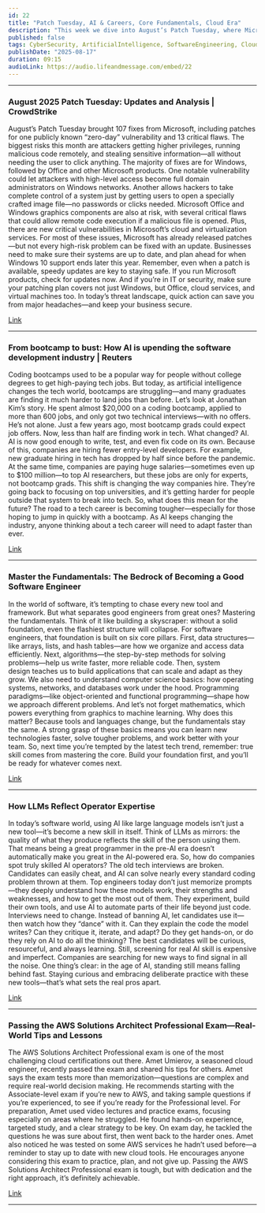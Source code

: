 ```yaml
---
id: 22
title: "Patch Tuesday, AI & Careers, Core Fundamentals, Cloud Era"
description: "This week we dive into August’s Patch Tuesday, where Microsoft rolled out 107 fixes—including critical zero-days that could hand attackers full control with no clicks required. We’ll also look at how AI is reshaping the developer job market, why coding bootcamps are struggling, and why mastering fundamentals still matters more than chasing frameworks. Plus: how to stand out as an AI-era engineer, and real-world tips from passing the AWS Solutions Architect Professional exam."
published: false
tags: CyberSecurity, ArtificialIntelligence, SoftwareEngineering, CloudComputing
publishDate: "2025-08-17"
duration: 09:15
audioLink: https://audio.lifeandmessage.com/embed/22
---
```


---

### **August 2025 Patch Tuesday: Updates and Analysis | CrowdStrike**

August’s Patch Tuesday brought 107 fixes from Microsoft, including patches for one publicly known “zero-day” vulnerability and 13 critical flaws. The biggest risks this month are attackers getting higher privileges, running malicious code remotely, and stealing sensitive information—all without needing the user to click anything. The majority of fixes are for Windows, followed by Office and other Microsoft products.
One notable vulnerability could let attackers with high-level access become full domain administrators on Windows networks. Another allows hackers to take complete control of a system just by getting users to open a specially crafted image file—no passwords or clicks needed. Microsoft Office and Windows graphics components are also at risk, with several critical flaws that could allow remote code execution if a malicious file is opened. Plus, there are new critical vulnerabilities in Microsoft’s cloud and virtualization services.
For most of these issues, Microsoft has already released patches—but not every high-risk problem can be fixed with an update. Businesses need to make sure their systems are up to date, and plan ahead for when Windows 10 support ends later this year. Remember, even when a patch is available, speedy updates are key to staying safe.
If you run Microsoft products, check for updates now. And if you’re in IT or security, make sure your patching plan covers not just Windows, but Office, cloud services, and virtual machines too. In today’s threat landscape, quick action can save you from major headaches—and keep your business secure.

[Link](https://www.crowdstrike.com/en-us/blog/patch-tuesday-analysis-august-2025/)

---

### **From bootcamp to bust: How AI is upending the software development industry | Reuters**

Coding bootcamps used to be a popular way for people without college degrees to get high-paying tech jobs. But today, as artificial intelligence changes the tech world, bootcamps are struggling—and many graduates are finding it much harder to land jobs than before.
Let’s look at Jonathan Kim’s story. He spent almost $20,000 on a coding bootcamp, applied to more than 600 jobs, and only got two technical interviews—with no offers. He’s not alone. Just a few years ago, most bootcamp grads could expect job offers. Now, less than half are finding work in tech. What changed? AI.
AI is now good enough to write, test, and even fix code on its own. Because of this, companies are hiring fewer entry-level developers. For example, new graduate hiring in tech has dropped by half since before the pandemic. At the same time, companies are paying huge salaries—sometimes even up to $100 million—to top AI researchers, but these jobs are only for experts, not bootcamp grads.
This shift is changing the way companies hire. They’re going back to focusing on top universities, and it’s getting harder for people outside that system to break into tech.
So, what does this mean for the future? The road to a tech career is becoming tougher—especially for those hoping to jump in quickly with a bootcamp. As AI keeps changing the industry, anyone thinking about a tech career will need to adapt faster than ever.

[Link](https://www.reuters.com/lifestyle/bootcamp-bust-how-ai-is-upending-software-development-industry-2025-08-09/)

---

### **Master the Fundamentals: The Bedrock of Becoming a Good Software Engineer**

In the world of software, it’s tempting to chase every new tool and framework. But what separates good engineers from great ones? Mastering the fundamentals.
Think of it like building a skyscraper: without a solid foundation, even the flashiest structure will collapse. For software engineers, that foundation is built on six core pillars.
First, data structures—like arrays, lists, and hash tables—are how we organize and access data efficiently. Next, algorithms—the step-by-step methods for solving problems—help us write faster, more reliable code. Then, system design teaches us to build applications that can scale and adapt as they grow.
We also need to understand computer science basics: how operating systems, networks, and databases work under the hood. Programming paradigms—like object-oriented and functional programming—shape how we approach different problems. And let’s not forget mathematics, which powers everything from graphics to machine learning.
Why does this matter? Because tools and languages change, but the fundamentals stay the same. A strong grasp of these basics means you can learn new technologies faster, solve tougher problems, and work better with your team.
So, next time you’re tempted by the latest tech trend, remember: true skill comes from mastering the core. Build your foundation first, and you’ll be ready for whatever comes next.

[Link](https://dev.to/alisamir/master-the-fundamentals-the-bedrock-of-becoming-a-good-software-engineer-2823)

---

### **How LLMs Reflect Operator Expertise**

In today’s software world, using AI like large language models isn’t just a new tool—it’s become a new skill in itself. Think of LLMs as mirrors: the quality of what they produce reflects the skill of the person using them. That means being a great programmer in the pre-AI era doesn’t automatically make you great in the AI-powered era.
So, how do companies spot truly skilled AI operators? The old tech interviews are broken. Candidates can easily cheat, and AI can solve nearly every standard coding problem thrown at them. Top engineers today don’t just memorize prompts—they deeply understand how these models work, their strengths and weaknesses, and how to get the most out of them. They experiment, build their own tools, and use AI to automate parts of their life beyond just code.
Interviews need to change. Instead of banning AI, let candidates use it—then watch how they “dance” with it. Can they explain the code the model writes? Can they critique it, iterate, and adapt? Do they get hands-on, or do they rely on AI to do all the thinking? The best candidates will be curious, resourceful, and always learning.
Still, screening for real AI skill is expensive and imperfect. Companies are searching for new ways to find signal in all the noise. One thing’s clear: in the age of AI, standing still means falling behind fast. Staying curious and embracing deliberate practice with these new tools—that’s what sets the real pros apart.

[Link](https://ghuntley.com/mirrors)

---

### **Passing the AWS Solutions Architect Professional Exam—Real-World Tips and Lessons**

The AWS Solutions Architect Professional exam is one of the most challenging cloud certifications out there. Amet Umierov, a seasoned cloud engineer, recently passed the exam and shared his tips for others.
Amet says the exam tests more than memorization—questions are complex and require real-world decision making. He recommends starting with the Associate-level exam if you’re new to AWS, and taking sample questions if you’re experienced, to see if you’re ready for the Professional level.
For preparation, Amet used video lectures and practice exams, focusing especially on areas where he struggled. He found hands-on experience, targeted study, and a clear strategy to be key. On exam day, he tackled the questions he was sure about first, then went back to the harder ones.
Amet also noticed he was tested on some AWS services he hadn’t used before—a reminder to stay up to date with new cloud tools. He encourages anyone considering this exam to practice, plan, and not give up. Passing the AWS Solutions Architect Professional exam is tough, but with dedication and the right approach, it’s definitely achievable.

[Link](https://faun.pub/sap-c02-bcca16d70d24)

---
